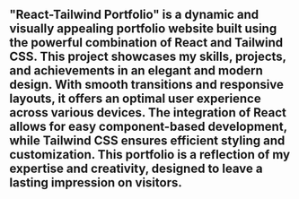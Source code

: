 ## <strong>"React-Tailwind Portfolio"</strong> is a dynamic and visually appealing portfolio website built using the powerful combination of React and Tailwind CSS. This project showcases my skills, projects, and achievements in an elegant and modern design. With smooth transitions and responsive layouts, it offers an optimal user experience across various devices. The integration of React allows for easy component-based development, while Tailwind CSS ensures efficient styling and customization. This portfolio is a reflection of my expertise and creativity, designed to leave a lasting impression on visitors.

